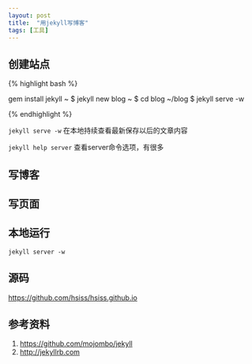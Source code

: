```yaml
---
layout: post
title:  "用jekyll写博客"
tags: [工具]
---
```



## 创建站点

{% highlight bash %}

gem install jekyll
~ $ jekyll new blog
~ $ cd blog
~/blog $ jekyll serve -w

{% endhighlight %}

`jekyll serve -w` 在本地持续查看最新保存以后的文章内容

`jekyll help server` 查看server命令选项，有很多

## 写博客



## 写页面


## 本地运行
`jekyll server -w`

## 源码
https://github.com/hsiss/hsiss.github.io

## 参考资料
1. https://github.com/mojombo/jekyll
2. http://jekyllrb.com
